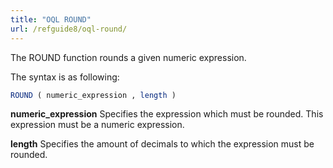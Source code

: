 ```yaml
---
title: "OQL ROUND"
url: /refguide8/oql-round/
---
```


The ROUND function rounds a given numeric expression.

The syntax is as following:

```sql
ROUND ( numeric_expression , length )
```

**numeric_expression**
Specifies the expression which must be rounded. This expression must be a numeric expression.

**length**
Specifies the amount of decimals to which the expression must be rounded.
